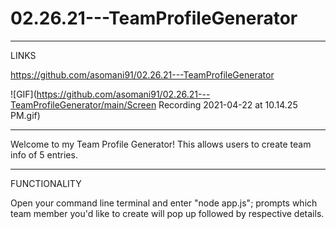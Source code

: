 # 02.26.21---TeamProfileGenerator

-----

LINKS

https://github.com/asomani91/02.26.21---TeamProfileGenerator

![GIF](https://github.com/asomani91/02.26.21---TeamProfileGenerator/main/Screen Recording 2021-04-22 at 10.14.25 PM.gif)

-----

Welcome to my Team Profile Generator! This allows users to create team info of 5 entries.

-----

FUNCTIONALITY

Open your command line terminal and enter "node app.js"; prompts which team member you'd like to create will pop up followed by respective details.
